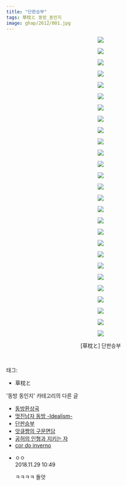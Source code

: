 ```yaml
---
title: "단판승부"
tags: 草枕と 동방_동인지
image: ghap/2612/001.jpg
---
```

<div class="article">
<p style="text-align: center; clear: none; float: none;"><img src="{{ site.nasurl }}/ghap/2612/001.jpg"/></p>
<p style="text-align: center; clear: none; float: none;"><img src="{{ site.nasurl }}/ghap/2612/002.jpg"/></p>
<p style="text-align: center; clear: none; float: none;"><img src="{{ site.nasurl }}/ghap/2612/003.jpg"/></p>
<p style="text-align: center; clear: none; float: none;"><img src="{{ site.nasurl }}/ghap/2612/004.jpg"/></p>
<p style="text-align: center; clear: none; float: none;"><img src="{{ site.nasurl }}/ghap/2612/005.jpg"/></p>
<p style="text-align: center; clear: none; float: none;"><img src="{{ site.nasurl }}/ghap/2612/006.jpg"/></p>
<p style="text-align: center; clear: none; float: none;"><img src="{{ site.nasurl }}/ghap/2612/007.jpg"/></p>
<p style="text-align: center; clear: none; float: none;"><img src="{{ site.nasurl }}/ghap/2612/008.jpg"/></p>
<p style="text-align: center; clear: none; float: none;"><img src="{{ site.nasurl }}/ghap/2612/009.jpg"/></p>
<p style="text-align: center; clear: none; float: none;"><img src="{{ site.nasurl }}/ghap/2612/010.jpg"/></p>
<p style="text-align: center; clear: none; float: none;"><img src="{{ site.nasurl }}/ghap/2612/011.jpg"/></p>
<p style="text-align: center; clear: none; float: none;"><img src="{{ site.nasurl }}/ghap/2612/012.jpg"/></p>
<p style="text-align: center; clear: none; float: none;"><img src="{{ site.nasurl }}/ghap/2612/013.jpg"/></p>
<p style="text-align: center; clear: none; float: none;"><img src="{{ site.nasurl }}/ghap/2612/014.jpg"/></p>
<p style="text-align: center; clear: none; float: none;"><img src="{{ site.nasurl }}/ghap/2612/015.jpg"/></p>
<p style="text-align: center; clear: none; float: none;"><img src="{{ site.nasurl }}/ghap/2612/016.jpg"/></p>
<p style="text-align: center; clear: none; float: none;"><img src="{{ site.nasurl }}/ghap/2612/017.jpg"/></p>
<p style="text-align: center; clear: none; float: none;"><img src="{{ site.nasurl }}/ghap/2612/018.jpg"/></p>
<p style="text-align: center; clear: none; float: none;"><img src="{{ site.nasurl }}/ghap/2612/019.jpg"/></p>
<p style="text-align: center; clear: none; float: none;"><img src="{{ site.nasurl }}/ghap/2612/020.jpg"/></p>
<p style="text-align: center; clear: none; float: none;"><img src="{{ site.nasurl }}/ghap/2612/021.jpg"/></p>
<p style="text-align: center; clear: none; float: none;"><img src="{{ site.nasurl }}/ghap/2612/022.jpg"/></p>
<p style="text-align: center; clear: none; float: none;"><img src="{{ site.nasurl }}/ghap/2612/023.jpg"/></p>
<p style="text-align: center; clear: none; float: none;"><img src="{{ site.nasurl }}/ghap/2612/024.jpg"/></p>
<p style="text-align: center; clear: none; float: none;"><img src="{{ site.nasurl }}/ghap/2612/025.jpg"/></p>
<p style="text-align: center; clear: none; float: none;"><img src="{{ site.nasurl }}/ghap/2612/026.jpg"/></p>
<p style="text-align: center; clear: none; float: none;"><img src="{{ site.nasurl }}/ghap/2612/027.jpg"/></p>
<p style="text-align: center; clear: none; float: none;">[草枕と] 단판승부</p>
<p><br/></p>
</div><div class="tagTrail">
<p>태그: </p>
<ul>
<li>草枕と</li>
</ul>
</div><div class="another">
<p>'동방 동인지' 카테고리의 다른 글</p>
<ul>
<li><a href="/2016-10-16-ghap_2615">동방환상곡</a></li>
<li><a href="/2016-10-16-ghap_2613">멋진남자 동방 -Idealism-</a></li>
<li><a href="/2016-10-16-ghap_2612">단판승부</a></li>
<li><a href="/2016-10-15-ghap_2611">앗큐쨩의 구문면담</a></li>
<li><a href="/2016-10-15-ghap_2610">공허의 인형과 지키는 자</a></li>
<li><a href="/2016-10-15-ghap_2608">cor do inverno</a></li>
</ul>
</div><div class="cb_module cb_fluid">
<div class="cb_wrt cb_profile">
<div class="comment">
<ul>
<li class="cb_thumb_off" id="comment15379931">
<div class="cb_comment_area">
<div class="cb_info_area">
<div class="cb_section">
<span class="cb_nick_name">ㅇㅇ</span>
</div>
<div class="cb_section">
<span class="cb_date">2018.11.29 10:49 </span>
</div>
</div>
<div class="cb_dsc_comment">
<p class="cb_dsc">
											ㅋㅋㅋㅋ 돌앗
										</p>
</div>
</div></li>
</ul>
</div>
</div><!-- commentList close -->
</div>